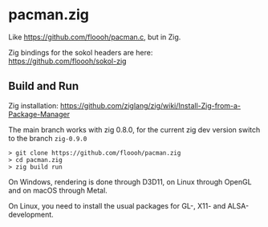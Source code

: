 # pacman.zig
Like https://github.com/floooh/pacman.c, but in Zig.

Zig bindings for the sokol headers are here: https://github.com/floooh/sokol-zig

## Build and Run

Zig installation: https://github.com/ziglang/zig/wiki/Install-Zig-from-a-Package-Manager

The main branch works with zig 0.8.0, for the current zig dev version switch to 
the branch ```zig-0.9.0```

```
> git clone https://github.com/floooh/pacman.zig
> cd pacman.zig
> zig build run
```

On Windows, rendering is done through D3D11, on Linux through OpenGL and
on macOS through Metal.

On Linux, you need to install the usual packages for GL-, X11- and ALSA-development.
